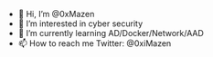 - 👋 Hi, I’m @0xMazen
- 👀 I’m interested in cyber security
- 🌱 I’m currently learning AD/Docker/Network/AAD
- 📫 How to reach me Twitter: @0xiMazen

<!---
- 💞️ I’m looking to collaborate on ...
0xMazen/0xMazen is a ✨ special ✨ repository because its `README.md` (this file) appears on your GitHub profile.
You can click the Preview link to take a look at your changes.
--->
